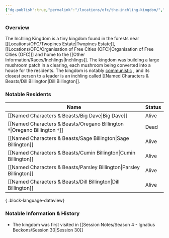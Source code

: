 ```yaml
---
{"dg-publish":true,"permalink":"/locations/ofc/the-inchling-kingdom/","tags":["Discovered"],"updated":"2025-03-01T21:15:48.727+00:00"}
---
```



### Overview
The Inchling Kingdom is a tiny kingdom found in the forests near [[Locations/OFC/Twopines Estate\|Twopines Estate]], [[Locations/OFC/Organisation of Free Cities (OFC)\|Organisation of Free Cities (OFC)]] and home to the [[Other Information/Races/Inchlings\|Inchlings]]. The kingdom was building a large mushroom patch in a clearing, each mushroom being converted into a house for the residents. The kingdom is notably [communistic](https://en.wikipedia.org/wiki/Communism#:~:text=A%20communist%20society%20would%20entail,the%20means%20to%20this%20end.) , and its closest person to a leader is an inchling called [[Named Characters & Beasts/Dill Billington\|Dill Billington]].

### Notable Residents
| Name                                                                        | Status |
| --------------------------------------------------------------------------- | ------ |
| [[Named Characters & Beasts/Big Dave\|Big Dave]]                         | Alive  |
| [[Named Characters & Beasts/Oregano Billington †\|Oregano Billington †]] | Dead   |
| [[Named Characters & Beasts/Sage Billington\|Sage Billington]]           | Alive  |
| [[Named Characters & Beasts/Cumin Billington\|Cumin Billington]]         | Alive  |
| [[Named Characters & Beasts/Parsley Billington\|Parsley Billington]]     | Alive  |
| [[Named Characters & Beasts/Dill Billington\|Dill Billington]]           | Alive  |

{ .block-language-dataview}

### Notable Information & History
- The kingdom was first visited in [[Session Notes/Season 4 - Ignatius Beckons/Session 30\|Session 30]] 